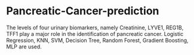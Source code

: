# Pancreatic-Cancer-prediction
The levels of four urinary biomarkers, namely Creatinine, LYVE1, REG1B, TFF1 play a major role in the identification of pancreatic cancer. Logistic Regression, KNN, SVM, Decision Tree, Random Forest, Gradient Boosting, MLP are used.
